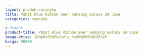 ```yaml
---
layout: produk-casinghp
title: Pabst Blue Ribbon Beer Samsung Galaxy S9 Case
categories: samsung

# Produk
product-title: Pabst Blue Ribbon Beer Samsung Galaxy S9 Case
image-drive: 160phCd5NPLQhvls_Kc8WqP06HNVZKleP
harga: 90000
---
```


